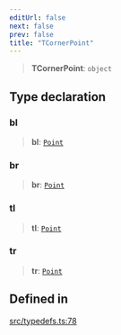 ```yaml
---
editUrl: false
next: false
prev: false
title: "TCornerPoint"
---
```


> **TCornerPoint**: `object`

## Type declaration

### bl

> **bl**: [`Point`](/api/classes/point/)

### br

> **br**: [`Point`](/api/classes/point/)

### tl

> **tl**: [`Point`](/api/classes/point/)

### tr

> **tr**: [`Point`](/api/classes/point/)

## Defined in

[src/typedefs.ts:78](https://github.com/fabricjs/fabric.js/blob/5c1240d8b4662e45868dd33f385f941de21c8e9c/src/typedefs.ts#L78)
